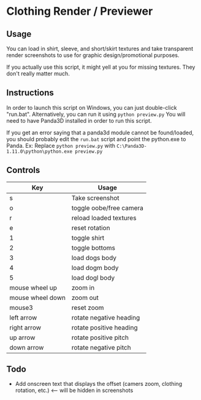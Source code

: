 # Clothing Render / Previewer

## Usage
You can load in shirt, sleeve, and short/skirt textures and take transparent render screenshots
to use for graphic design/promotional purposes.

If you actually use this script, it might yell at you for missing textures. They don't really matter much.

## Instructions
In order to launch this script on Windows, you can just double-click "run.bat". Alternatively, you can run it using ``python preview.py``
You will need to have Panda3D installed in order to run this script.

If you get an error saying that a panda3d module cannot be found/loaded, you should probably edit the ``run.bat`` script and point the python.exe to Panda.
Ex:
Replace ``python preview.py`` with ``C:\Panda3D-1.11.0\python\python.exe preview.py``


## Controls

Key | Usage
------------ | -------------
s | Take screenshot
o | toggle oobe/free camera
r | reload loaded textures
e | reset rotation
1 | toggle shirt
2 | toggle bottoms
3 | load dogs body
4 | load dogm body
5 | load dogl body
mouse wheel up | zoom in
mouse wheel down | zoom out
mouse3 | reset zoom
left arrow | rotate negative heading
right arrow | rotate positive heading
up arrow | rotate positive pitch
down arrow | rotate negative pitch

## Todo

- Add onscreen text that displays the offset (camers zoom, clothing rotation, etc.) <-- will be hidden in screenshots